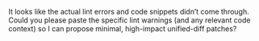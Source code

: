 It looks like the actual lint errors and code snippets didn’t come through. Could you please paste the specific lint warnings (and any relevant code context) so I can propose minimal, high-impact unified-diff patches?